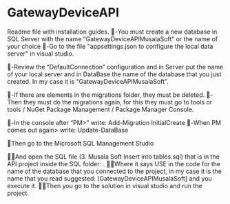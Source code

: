 # GatewayDeviceAPI
Readme file with installation guides.
-You must create a new database in SQL Server with the name "GatewayDeviceAPIMusalaSoft" or the name of your choice
-Go to the file "appsettings.json to configure the local data server" in visual studio.



-Review the “DefaultConnection” configuration and in Server put the name of your local server and in DataBase the name of the database that you just created. In my case it is “GatewayDeviceAPIMusalaSoft”.



-If there are elements in the migrations folder, they must be deleted.
-Then they must do the migrations again, for this they must go to tools or tools / NuGet Package Management / Package Manager Console.

 

-In the console after “PM>” write: Add-Migration InitialCreate
-When PM comes out again> write: Update-DataBase


Then go to the Microsoft SQL Management Studio



And open the SQL file  (3. Musala Soft Insert into tables.sql) that is in the API project inside the SQL folder: .
Where it says USE in the code for the name of the database that you connected to the project, in my case it is 	the name that you read suggested: [GatewayDeviceAPIMusalaSoft] and you execute it.
Then you go to the solution in visual studio and run the project.
